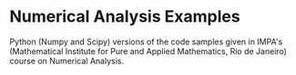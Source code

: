 # Numerical Analysis Examples

Python (Numpy and Scipy) versions of the code samples given in IMPA's (Mathematical Institute for
Pure and Applied Mathematics, Rio de Janeiro) course on Numerical Analysis.
